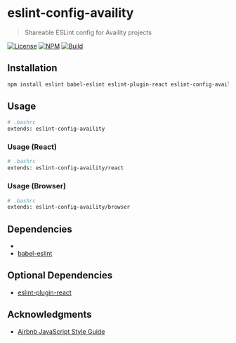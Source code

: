 # eslint-config-availity

> Shareable ESLint config for Availity projects

[![License](https://img.shields.io/badge/license-MIT-blue.svg?style=flat-square&label=license)](http://opensource.org/licenses/MIT)
[![NPM](http://img.shields.io/npm/v/eslint-config-availity.svg?style=flat-square&label=npm)](https://npmjs.org/package/eslint-config-availity)
[![Build](https://img.shields.io/travis/Availity/eslint-config-availity.svg?style=flat-square&label=build)](https://travis-ci.org/Availity/eslint-config-availity)

## Installation

>
```bash
npm install eslint babel-eslint eslint-plugin-react eslint-config-availity --save-dev
```

## Usage

>
```bash
# .bashrc
extends: eslint-config-availity
```

### Usage (React)

>
```bash
# .bashrc
extends: eslint-config-availity/react
```

### Usage (Browser)

>
```bash
# .bashrc
extends: eslint-config-availity/browser
```

## Dependencies
*
* [babel-eslint](https://github.com/babel/babel-eslint)

## Optional Dependencies

* [eslint-plugin-react](https://www.npmjs.com/package/eslint-plugin-react)

## Acknowledgments

+ [Airbnb JavaScript Style Guide](https://github.com/airbnb/javascript)

